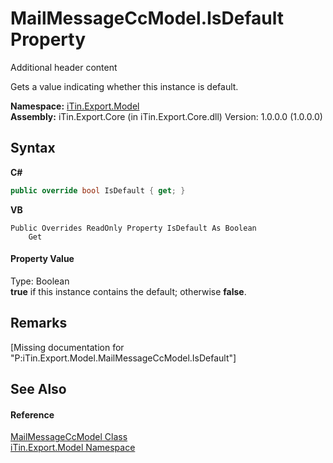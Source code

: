 # MailMessageCcModel.IsDefault Property 
Additional header content 

Gets a value indicating whether this instance is default.

**Namespace:**&nbsp;<a href="N_iTin_Export_Model">iTin.Export.Model</a><br />**Assembly:**&nbsp;iTin.Export.Core (in iTin.Export.Core.dll) Version: 1.0.0.0 (1.0.0.0)

## Syntax

**C#**<br />
``` C#
public override bool IsDefault { get; }
```

**VB**<br />
``` VB
Public Overrides ReadOnly Property IsDefault As Boolean
	Get
```


#### Property Value
Type: Boolean<br /><strong>true</strong> if this instance contains the default; otherwise <strong>false</strong>.

## Remarks
\[Missing <remarks> documentation for "P:iTin.Export.Model.MailMessageCcModel.IsDefault"\]

## See Also


#### Reference
<a href="T_iTin_Export_Model_MailMessageCcModel">MailMessageCcModel Class</a><br /><a href="N_iTin_Export_Model">iTin.Export.Model Namespace</a><br />